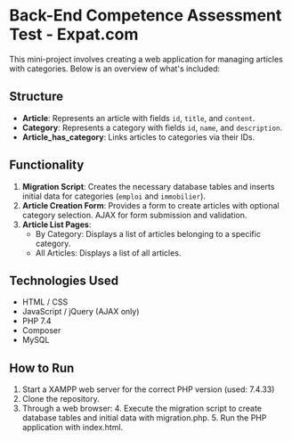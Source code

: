# Back-End Competence Assessment Test - Expat.com

This mini-project involves creating a web application for managing articles with categories. Below is an overview of what's included:

## Structure
- **Article**: Represents an article with fields `id`, `title`, and `content`.
- **Category**: Represents a category with fields `id`, `name`, and `description`.
- **Article_has_category**: Links articles to categories via their IDs.

## Functionality
1. **Migration Script**: Creates the necessary database tables and inserts initial data for categories (`emploi` and `immobilier`).
2. **Article Creation Form**: Provides a form to create articles with optional category selection. AJAX for form submission and validation.
3. **Article List Pages**:
    - By Category: Displays a list of articles belonging to a specific category.
    - All Articles: Displays a list of all articles.

## Technologies Used
- HTML / CSS
- JavaScript / jQuery (AJAX only)
- PHP 7.4
- Composer
- MySQL

## How to Run
1. Start a XAMPP web server for the correct PHP version (used: 7.4.33)
2. Clone the repository.
3. Through a web browser:
    4. Execute the migration script to create database tables and initial data with migration.php.
    5. Run the PHP application with index.html.
